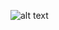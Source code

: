 ![alt text]([https://github.com/hyukahn16/adv_bilevel_optim/blob/master/image.jpg?raw=true](https://github.com/hyukahn16/adv_bilevel_optim/blob/master/saved_models/pgd_merge/pgd_accuracy.png))
